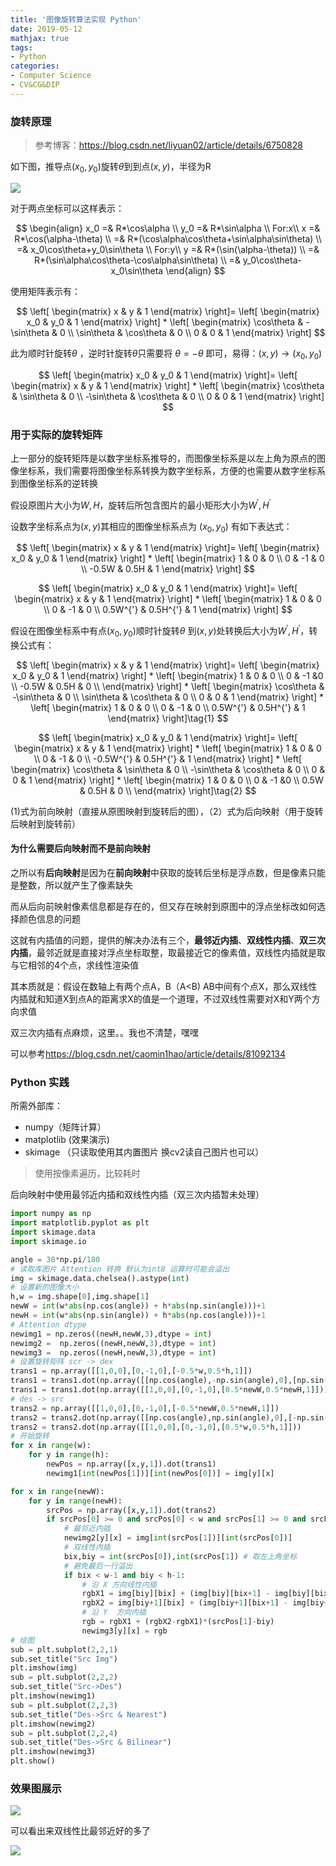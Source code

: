 ```yaml
---
title: '图像旋转算法实现 Python'
date: 2019-05-12
mathjax: true
tags:
- Python
categories:
- Computer Science
- CV&CG&DIP
---
```


### 旋转原理

> 参考博客：<https://blog.csdn.net/liyuan02/article/details/6750828>

<!-- more -->

如下图，推导点$(x_0,y_0)$旋转$\theta$到到点$(x,y)$，半径为R

![](/assets/ArticleImg/2019/ImgRotation_1.png)

对于两点坐标可以这样表示：

$$
\begin{align}
x_0 =& R*\cos\alpha \\
y_0 =& R*\sin\alpha \\
For:x\\
x =& R*\cos(\alpha-\theta) \\
=& R*(\cos\alpha\cos\theta+\sin\alpha\sin\theta) \\
=& x_0\cos\theta+y_0\sin\theta \\
For:y\\
y =& R*(\sin(\alpha-\theta)) \\
=& R*(\sin\alpha\cos\theta-\cos\alpha\sin\theta) \\
=& y_0\cos\theta-x_0\sin\theta
\end{align}
$$

使用矩阵表示有：

$$
\left[
\begin{matrix}
x & y & 1
\end{matrix} \right]=
\left[
\begin{matrix}
x_0 & y_0 & 1
\end{matrix} \right]
*
\left[
\begin{matrix}
\cos\theta & -\sin\theta & 0 \\
\sin\theta & \cos\theta & 0 \\
0 & 0 & 1
\end{matrix} \right]
$$

此为顺时针旋转$\theta$ ，逆时针旋转$\theta$只需要将 $\theta=-\theta$ 即可，易得：$(x,y)\rightarrow(x_0,y_0)$

$$
\left[
\begin{matrix}
x_0 & y_0 & 1
\end{matrix} \right]=
\left[
\begin{matrix}
x & y & 1
\end{matrix} \right]
*
\left[
\begin{matrix}
\cos\theta & \sin\theta & 0 \\
-\sin\theta & \cos\theta & 0 \\
0 & 0 & 1
\end{matrix} \right]
$$

### 用于实际的旋转矩阵

上一部分的旋转矩阵是以数字坐标系推导的，而图像坐标系是以左上角为原点的图像坐标系，我们需要将图像坐标系转换为数字坐标系，方便的也需要从数字坐标系到图像坐标系的逆转换

假设原图片大小为$W,H$，旋转后所包含图片的最小矩形大小为$W^{'},H^{'}$

设数字坐标系点为$(x,y)$其相应的图像坐标系点为 $(x_0,y_0)$ 有如下表达式：

$$
\left[
\begin{matrix}
x & y & 1
\end{matrix} \right]=
\left[
\begin{matrix}
x_0 & y_0 & 1
\end{matrix} \right]
*
\left[
\begin{matrix}
1 & 0 & 0 \\
0 & -1 & 0 \\
-0.5W & 0.5H & 1
\end{matrix} \right]
$$

$$
\left[
\begin{matrix}
x_0 & y_0 & 1
\end{matrix} \right]=
\left[
\begin{matrix}
x & y & 1
\end{matrix} \right]
*
\left[
\begin{matrix}
1 & 0 & 0 \\
0 & -1 & 0 \\
0.5W^{'} & 0.5H^{'} & 1
\end{matrix} \right]
$$

假设在图像坐标系中有点$(x_0,y_0)$顺时针旋转$\theta$ 到$(x,y)$处转换后大小为$W^{'},H^{'}$，转换公式有：

$$
\left[
\begin{matrix}
x & y & 1
\end{matrix}
\right]=
\left[
\begin{matrix}
x_0 & y_0 & 1
\end{matrix}
\right]
*
\left[
\begin{matrix}
1 & 0 & 0 \\
0 & -1 &0 \\
-0.5W & 0.5H & 0 \\
\end{matrix}
\right]
*
\left[
\begin{matrix}
\cos\theta & -\sin\theta & 0 \\
\sin\theta & \cos\theta & 0 \\
0 & 0 & 1
\end{matrix} \right]
*
\left[
\begin{matrix}
1 & 0 & 0 \\
0 & -1 & 0 \\
0.5W^{'} & 0.5H^{'} & 1
\end{matrix} \right]\tag{1}
$$

$$
\left[
\begin{matrix}
x_0 & y_0 & 1
\end{matrix}
\right]=
\left[
\begin{matrix}
x & y & 1
\end{matrix}
\right]
*
\left[
\begin{matrix}
1 & 0 & 0 \\
0 & -1 & 0 \\
-0.5W^{'} & 0.5H^{'} & 1
\end{matrix} \right]
*
\left[
\begin{matrix}
\cos\theta & \sin\theta & 0 \\
-\sin\theta & \cos\theta & 0 \\
0 & 0 & 1
\end{matrix} \right]
*
\left[
\begin{matrix}
1 & 0 & 0 \\
0 & -1 &0 \\
0.5W & 0.5H & 0 \\
\end{matrix}
\right]\tag{2}
$$

(1)式为前向映射（直接从原图映射到旋转后的图），（2）式为后向映射（用于旋转后映射到旋转前）

#### 为什么需要后向映射而不是前向映射

之所以有**后向映射**是因为在**前向映射**中获取的旋转后坐标是浮点数，但是像素只能是整数，所以就产生了像素缺失

而从后向前映射像素信息都是存在的，但又存在映射到原图中的浮点坐标改如何选择颜色信息的问题

这就有内插值的问题，提供的解决办法有三个，**最邻近内插**、**双线性内插**、**双三次内插**，最邻近就是直接对浮点坐标取整，取最接近它的像素值，双线性内插就是取与它相邻的4个点，求线性渲染值

其本质就是：假设在数轴上有两个点A，B（A<B) AB中间有个点X，那么双线性内插就和知道X到点A的距离求X的值是一个道理，不过双线性需要对X和Y两个方向求值

双三次内插有点麻烦，这里。。我也不清楚，嘿嘿

可以参考<https://blog.csdn.net/caomin1hao/article/details/81092134>

###  Python 实践

所需外部库：

- numpy（矩阵计算）
- matplotlib (效果演示)
- skimage （只读取使用其内置图片 换cv2读自己图片也可以）

> 使用按像素遍历，比较耗时

后向映射中使用最邻近内插和双线性内插（双三次内插暂未处理）

```python
import numpy as np
import matplotlib.pyplot as plt
import skimage.data
import skimage.io

angle = 30*np.pi/180
# 读取库图片 Attention 转换 默认为int8 运算时可能会溢出
img = skimage.data.chelsea().astype(int)
# 设置新的图像大小
h,w = img.shape[0],img.shape[1]
newW = int(w*abs(np.cos(angle)) + h*abs(np.sin(angle)))+1
newH = int(w*abs(np.sin(angle)) + h*abs(np.cos(angle)))+1
# Attention dtype
newimg1 = np.zeros((newH,newW,3),dtype = int)
newimg2 =  np.zeros((newH,newW,3),dtype = int)
newimg3 =  np.zeros((newH,newW,3),dtype = int)
# 设置旋转矩阵 scr -> dex
trans1 = np.array([[1,0,0],[0,-1,0],[-0.5*w,0.5*h,1]])
trans1 = trans1.dot(np.array([[np.cos(angle),-np.sin(angle),0],[np.sin(angle),np.cos(angle),0],[0,0,1]]))
trans1 = trans1.dot(np.array([[1,0,0],[0,-1,0],[0.5*newW,0.5*newH,1]]))
# des -> src
trans2 = np.array([[1,0,0],[0,-1,0],[-0.5*newW,0.5*newH,1]])
trans2 = trans2.dot(np.array([[np.cos(angle),np.sin(angle),0],[-np.sin(angle),np.cos(angle),0],[0,0,1]]))
trans2 = trans2.dot(np.array([[1,0,0],[0,-1,0],[0.5*w,0.5*h,1]]))
# 开始旋转
for x in range(w):
    for y in range(h):
        newPos = np.array([x,y,1]).dot(trans1)
        newimg1[int(newPos[1])][int(newPos[0])] = img[y][x]

for x in range(newW):
    for y in range(newH):
        srcPos = np.array([x,y,1]).dot(trans2)
        if srcPos[0] >= 0 and srcPos[0] < w and srcPos[1] >= 0 and srcPos[1] < h:
            # 最邻近内插
            newimg2[y][x] = img[int(srcPos[1])][int(srcPos[0])]
            # 双线性内插
            bix,biy = int(srcPos[0]),int(srcPos[1]) # 取左上角坐标
            # 避免最后一行溢出
            if bix < w-1 and biy < h-1:
                # 沿 X 方向线性内插
                rgbX1 = img[biy][bix] + (img[biy][bix+1] - img[biy][bix])*(srcPos[0]-bix)
                rgbX2 = img[biy+1][bix] + (img[biy+1][bix+1] - img[biy+1][bix])*(srcPos[0]-bix)
                # 沿 Y  方向内插
                rgb = rgbX1 + (rgbX2-rgbX1)*(srcPos[1]-biy)
                newimg3[y][x] = rgb
# 绘图
sub = plt.subplot(2,2,1)
sub.set_title("Src Img")
plt.imshow(img)
sub = plt.subplot(2,2,2)
sub.set_title("Src->Des")
plt.imshow(newimg1)
sub = plt.subplot(2,2,3)
sub.set_title("Des->Src & Nearest")
plt.imshow(newimg2)
sub = plt.subplot(2,2,4)
sub.set_title("Des->Src & Bilinear")
plt.imshow(newimg3)
plt.show()
```

### 效果图展示

![](\assets\ArticleImg\2019\ImgRotation_2.png)

可以看出来双线性比最邻近好的多了

![](\assets\ArticleImg\2019\ImgRotation_3.png)

